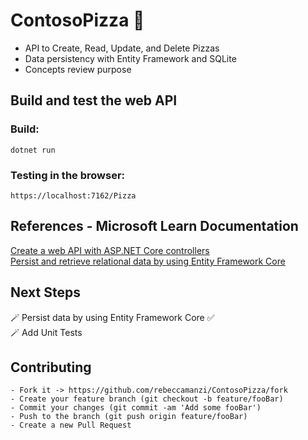# ContosoPizza 🍕
 
- API to Create, Read, Update, and Delete Pizzas <br>
- Data persistency with Entity Framework and SQLite <br>
- Concepts review purpose <br>

## Build and test the web API

### Build:
```
dotnet run
```

### Testing in the browser: <br>
```
https://localhost:7162/Pizza
```

## References - Microsoft Learn Documentation
[Create a web API with ASP.NET Core controllers](https://learn.microsoft.com/en-us/training/modules/build-web-api-aspnet-core/) <br>
[Persist and retrieve relational data by using Entity Framework Core](https://learn.microsoft.com/en-us/training/modules/persist-data-ef-core/) <br>


## Next Steps
🪄 Persist data by using Entity Framework Core ✅ <br> 
🪄 Add Unit Tests <br>

## Contributing
```
- Fork it -> https://github.com/rebeccamanzi/ContosoPizza/fork
- Create your feature branch (git checkout -b feature/fooBar)
- Commit your changes (git commit -am 'Add some fooBar')
- Push to the branch (git push origin feature/fooBar)
- Create a new Pull Request
```
